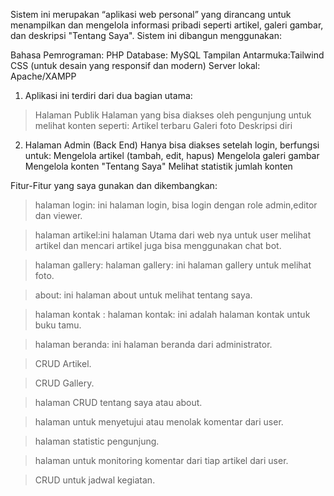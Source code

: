 Sistem ini merupakan “aplikasi web personal” yang dirancang untuk menampilkan dan mengelola informasi pribadi seperti artikel, galeri gambar, dan deskripsi "Tentang Saya". Sistem ini dibangun menggunakan:

Bahasa Pemrograman: PHP
Database: MySQL
Tampilan Antarmuka:Tailwind CSS (untuk desain yang responsif dan modern)
Server lokal: Apache/XAMPP

1. Aplikasi ini terdiri dari dua bagian utama:
>Halaman Publik
   Halaman yang bisa diakses oleh pengunjung untuk melihat konten seperti:
>Artikel terbaru
   Galeri foto
   Deskripsi diri

2. Halaman Admin (Back End)
   Hanya bisa diakses setelah login, berfungsi untuk:
    Mengelola artikel (tambah, edit, hapus)
    Mengelola galeri gambar
    Mengelola konten "Tentang Saya"
    Melihat statistik jumlah konten

Fitur-Fitur yang saya gunakan dan dikembangkan:
>halaman login: ini halaman login, bisa login dengan role admin,editor dan viewer.

>halaman artikel:ini halaman Utama dari web nya untuk user melihat artikel dan mencari artikel juga bisa menggunakan chat bot.

>halaman gallery: halaman gallery: ini halaman gallery untuk melihat foto.

>about: ini halaman about untuk melihat tentang saya.

>halaman kontak : halaman kontak: ini adalah halaman kontak untuk buku tamu.

>halaman beranda: ini halaman beranda dari administrator.

>CRUD Artikel.

>CRUD Gallery.

>halaman CRUD tentang saya atau about.

>halaman untuk menyetujui atau menolak komentar dari user.

>halaman statistic pengunjung.

>halaman untuk monitoring komentar dari tiap artikel dari user.

>CRUD untuk jadwal kegiatan.
